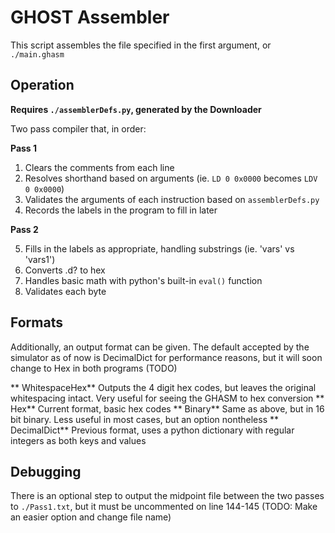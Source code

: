 # GHOST Assembler
This script assembles the file specified in the first argument, or `./main.ghasm`


## Operation
**Requires `./assemblerDefs.py`, generated by the Downloader**

Two pass compiler that, in order:

**Pass 1**

1. Clears the comments from each line
2. Resolves shorthand based on arguments (ie. `LD 0 0x0000` becomes `LDV 0 0x0000`)
3. Validates the arguments of each instruction based on `assemblerDefs.py`
4. Records the labels in the program to fill in later

**Pass 2**

5. Fills in the labels as appropriate, handling substrings (ie. 'vars' vs 'vars1')
6. Converts .d? to hex
7. Handles basic math with python's built-in `eval()` function
8. Validates each byte

## Formats
Additionally, an output format can be given.
The default accepted by the simulator as of now is DecimalDict for performance reasons, but it will soon change to Hex in both programs (TODO)

** WhitespaceHex**
Outputs the 4 digit hex codes, but leaves the original whitespacing intact. Very useful for seeing the GHASM to hex conversion
** Hex**
Current format, basic hex codes
** Binary**
Same as above, but in 16 bit binary. Less useful in most cases, but an option nontheless
** DecimalDict**
Previous format, uses a python dictionary with regular integers as both keys and values

## Debugging
There is an optional step to output the midpoint file between the two passes to `./Pass1.txt`, but it must be uncommented on line 144-145 (TODO: Make an easier option and change file name)
